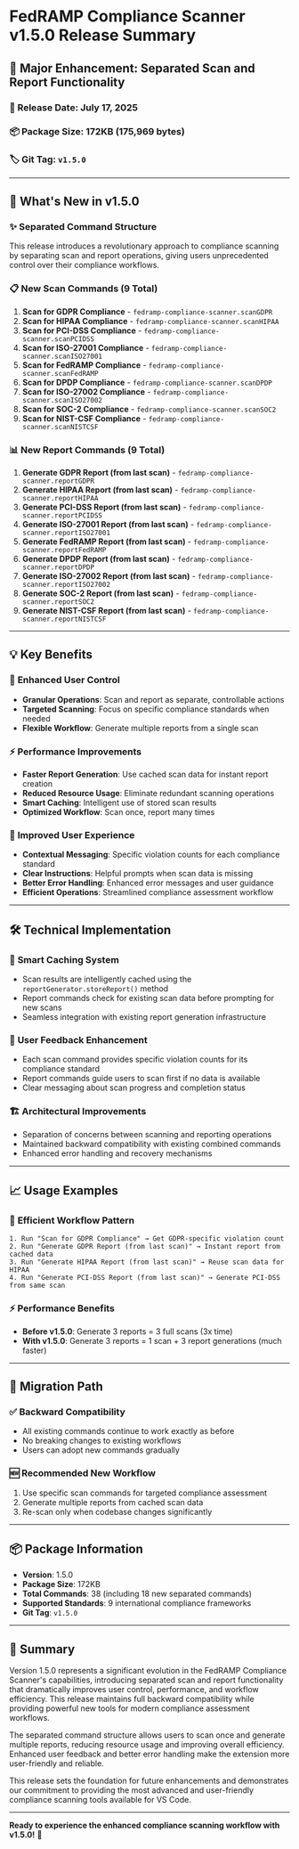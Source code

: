 # FedRAMP Compliance Scanner v1.5.0 Release Summary

## 🎯 **Major Enhancement: Separated Scan and Report Functionality**

### 📅 Release Date: July 17, 2025
### 📦 Package Size: 172KB (175,969 bytes)
### 🏷️ Git Tag: `v1.5.0`

---

## 🚀 **What's New in v1.5.0**

### ✨ **Separated Command Structure**
This release introduces a revolutionary approach to compliance scanning by separating scan and report operations, giving users unprecedented control over their compliance workflows.

### 📋 **New Scan Commands** (9 Total)
1. **Scan for GDPR Compliance** - `fedramp-compliance-scanner.scanGDPR`
2. **Scan for HIPAA Compliance** - `fedramp-compliance-scanner.scanHIPAA`
3. **Scan for PCI-DSS Compliance** - `fedramp-compliance-scanner.scanPCIDSS`
4. **Scan for ISO-27001 Compliance** - `fedramp-compliance-scanner.scanISO27001`
5. **Scan for FedRAMP Compliance** - `fedramp-compliance-scanner.scanFedRAMP`
6. **Scan for DPDP Compliance** - `fedramp-compliance-scanner.scanDPDP`
7. **Scan for ISO-27002 Compliance** - `fedramp-compliance-scanner.scanISO27002`
8. **Scan for SOC-2 Compliance** - `fedramp-compliance-scanner.scanSOC2`
9. **Scan for NIST-CSF Compliance** - `fedramp-compliance-scanner.scanNISTCSF`

### 📊 **New Report Commands** (9 Total)
1. **Generate GDPR Report (from last scan)** - `fedramp-compliance-scanner.reportGDPR`
2. **Generate HIPAA Report (from last scan)** - `fedramp-compliance-scanner.reportHIPAA`
3. **Generate PCI-DSS Report (from last scan)** - `fedramp-compliance-scanner.reportPCIDSS`
4. **Generate ISO-27001 Report (from last scan)** - `fedramp-compliance-scanner.reportISO27001`
5. **Generate FedRAMP Report (from last scan)** - `fedramp-compliance-scanner.reportFedRAMP`
6. **Generate DPDP Report (from last scan)** - `fedramp-compliance-scanner.reportDPDP`
7. **Generate ISO-27002 Report (from last scan)** - `fedramp-compliance-scanner.reportISO27002`
8. **Generate SOC-2 Report (from last scan)** - `fedramp-compliance-scanner.reportSOC2`
9. **Generate NIST-CSF Report (from last scan)** - `fedramp-compliance-scanner.reportNISTCSF`

---

## 💡 **Key Benefits**

### 🎯 **Enhanced User Control**
- **Granular Operations**: Scan and report as separate, controllable actions
- **Targeted Scanning**: Focus on specific compliance standards when needed
- **Flexible Workflow**: Generate multiple reports from a single scan

### ⚡ **Performance Improvements**
- **Faster Report Generation**: Use cached scan data for instant report creation
- **Reduced Resource Usage**: Eliminate redundant scanning operations
- **Smart Caching**: Intelligent use of stored scan results
- **Optimized Workflow**: Scan once, report many times

### 🔄 **Improved User Experience**
- **Contextual Messaging**: Specific violation counts for each compliance standard
- **Clear Instructions**: Helpful prompts when scan data is missing
- **Better Error Handling**: Enhanced error messages and user guidance
- **Efficient Operations**: Streamlined compliance assessment workflow

---

## 🛠️ **Technical Implementation**

### 🔧 **Smart Caching System**
- Scan results are intelligently cached using the `reportGenerator.storeReport()` method
- Report commands check for existing scan data before prompting for new scans
- Seamless integration with existing report generation infrastructure

### 📱 **User Feedback Enhancement**
- Each scan command provides specific violation counts for its compliance standard
- Report commands guide users to scan first if no data is available
- Clear messaging about scan progress and completion status

### 🏗️ **Architectural Improvements**
- Separation of concerns between scanning and reporting operations
- Maintained backward compatibility with existing combined commands
- Enhanced error handling and recovery mechanisms

---

## 📈 **Usage Examples**

### 🎯 **Efficient Workflow Pattern**
```
1. Run "Scan for GDPR Compliance" → Get GDPR-specific violation count
2. Run "Generate GDPR Report (from last scan)" → Instant report from cached data
3. Run "Generate HIPAA Report (from last scan)" → Reuse scan data for HIPAA
4. Run "Generate PCI-DSS Report (from last scan)" → Generate PCI-DSS from same scan
```

### ⚡ **Performance Benefits**
- **Before v1.5.0**: Generate 3 reports = 3 full scans (3x time)
- **With v1.5.0**: Generate 3 reports = 1 scan + 3 report generations (much faster)

---

## 🔄 **Migration Path**

### ✅ **Backward Compatibility**
- All existing commands continue to work exactly as before
- No breaking changes to existing workflows
- Users can adopt new commands gradually

### 🆕 **Recommended New Workflow**
1. Use specific scan commands for targeted compliance assessment
2. Generate multiple reports from cached scan data
3. Re-scan only when codebase changes significantly

---

## 📦 **Package Information**

- **Version**: 1.5.0
- **Package Size**: 172KB
- **Total Commands**: 38 (including 18 new separated commands)
- **Supported Standards**: 9 international compliance frameworks
- **Git Tag**: `v1.5.0`

---

## 🎉 **Summary**

Version 1.5.0 represents a significant evolution in the FedRAMP Compliance Scanner's capabilities, introducing separated scan and report functionality that dramatically improves user control, performance, and workflow efficiency. This release maintains full backward compatibility while providing powerful new tools for modern compliance assessment workflows.

The separated command structure allows users to scan once and generate multiple reports, reducing resource usage and improving overall efficiency. Enhanced user feedback and better error handling make the extension more user-friendly and reliable.

This release sets the foundation for future enhancements and demonstrates our commitment to providing the most advanced and user-friendly compliance scanning tools available for VS Code.

---

**Ready to experience the enhanced compliance scanning workflow with v1.5.0!** 🚀
